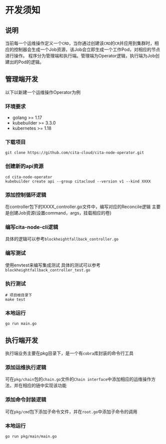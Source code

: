 # 开发须知

## 说明
当前每一个运维操作定义一个`CRD`，当你通过创建该`CRD`的`CR`并应用到集群时，相应的控制器会生成一个Job资源，该Job会立即生成一个工作Pod，对相应的节点进行操作。
程序分为管理端和执行端。管理端为Operator逻辑，执行端为Job创建出的Pod的逻辑。

## 管理端开发

以下以新建一个运维操作Operator为例

### 环境要求
- golang >= 1.17
- kubebuilder >= 3.3.0
- kubernetes >= 1.18

### 下载项目
```shell
git clone https://github.com/cita-cloud/cita-node-operator.git
```

### 创建新的api资源
```shell
cd cita-node-operator
kubebuilder create api --group citacloud --version v1 --kind XXXX
```

### 添加控制循环逻辑
在controller包下的XXXX_controller.go文件中，编写对应的Reconcile逻辑
主要是创建Job资源(设置command，args，挂载相应的卷)

### 编写cita-node-cli逻辑
具体的逻辑可以参考`blockheightfallback_controller.go`

### 编写测试
使用envtest来编写集成测试
具体的测试可以参考`blockheightfallback_controller_test.go`

### 执行测试
```shell
# 项目根目录下
make test
```

### 本地运行
```shell
go run main.go
```

## 执行端开发

执行端业务主要在pkg目录下，是一个有`cobra`库封装的命令行工具

### 添加运维执行逻辑
可在`pkg/chain`包的`chain.go`文件的`Chain interface`中添加相应的运维操作方法，并在相应的链中实现该功能

### 添加命令封装逻辑
可在`pkg/cmd`包下添加子命令文件，并在`root.go`中添加子命令的调用

### 本地运行
```shell
go run pkg/main/main.go
```
